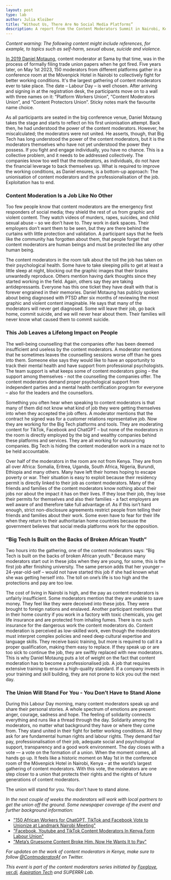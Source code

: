 ```yaml
---
layout: post
type: lab
author: Julia Kloiber
title: “Without Us, There Are No Social Media Platforms”
description: A report from the Content Moderators Summit in Nairobi, Kenya
---
```


<p><i>Content warning: The following  content might include references, for example, to topics such as self-harm, sexual abuse, suicide and violence.</i></p>
<p>
<a href="https://time.com/6147458/facebook-africa-content-moderation-employee-treatment/">In 2019 Daniel Motaung</a>, content moderator at Sama by that time, was in the process of formally filing trade union papers when he got fired.
Five  years later, on May 1st 2023, 150 moderators from different platforms gather in a conference room at the Mövenpick Hotel in Nairobi to collectively fight for better working conditions. It's the largest gathering of content moderators ever to take place. The date – Labour Day – is well chosen. After arriving and signing in at the registration desk, the participants move on to a wall with three names on it: “Platform Workers Union”, “Content Moderators Union”, and “Content Protectors Union”. Sticky notes mark the favourite name choice.
</p>
<p>
As all participants are seated in the big conference venue, Daniel Motaung takes the stage and starts to reflect on his first unionisation attempt. Back then, he had understood the power of the content moderators. However, he miscalculated; the moderators were not united. He asserts, though, that Big Tech has long understood the power of the content moderators, but it is the moderators themselves who have not yet understood the power they possess. If you fight and engage individually, you have no chance. This is a collective problem, and it needs to be addressed collectively. The companies know too well that the moderators, as individuals, do not have the financial leverage to back themselves up. What is required to improve the working conditions, as Daniel ensures, is a bottom-up approach: The unionisation of content moderators and the professionalisation of the job. Exploitation has to end. 
</p>
<h3>Content Moderation Is a Job Like No Other</h3>
<p>
Too few people know that content moderators are the emergency first responders of social media; they shield the rest of us from graphic and violent content. They watch videos of murders, rapes, suicides, and child sexual abuse – so we don’t have to. They work in dark spaces. Their employers don’t want them to be seen, but they are there behind the curtains with little protection and validation. A participant says that he feels like the community has forgotten about them, that people forget that content moderators are human beings and must be protected like any other human being. 
</p>
<p>
The content moderators in the room talk about the toll the job has taken on their psychological health. Some have to take sleeping pills to get at least a little sleep at night, blocking out the graphic images that their brains unwantedly reproduce. Others mention having dark thoughts since they started working in the field. Again, others say they are taking antidepressants. Everyone has this one ticket they have dealt with that is forever engrained in their memories. Daniel Motaung has publicly spoken about being diagnosed with PTSD after six months of reviewing the most graphic and violent content imaginable. He says that many of the moderators will never get diagnosed. Some will leave their job, go back home, commit suicide, and we will never hear about them. Their families will never know what caused them to commit suicide. 
</p>
<h3>This Job Leaves a Lifelong Impact on People</h3>
<p>
The well-being counselling that the companies offer has been deemed insufficient and useless by the content moderators. A moderator mentions that he sometimes leaves the counselling sessions worse off than he goes into them. Someone else says they would like to have an opportunity to track their mental health and have support from professional psychologists. The team support is what keeps some of content moderators going – the support among themselves - not the counselling the companies offer. The content moderators demand proper psychological support from independent parties and a mental health certification program for everyone – also for the leaders and the counsellors.
</p>
<p>
Something you often hear when speaking to content moderators is that many of them did not know what kind of job they were getting themselves into when they accepted the job offers. A moderator mentions that the contract he signed was for a customer relations representative job. Now they are working for the Big Tech platforms and tools. They are moderating content for TikTok, Facebook and ChatGPT – but none of the moderators in the room is directly employed by the big and wealthy companies behind these platforms and services. They are all working for outsourcing companies. Big Tech is hiding the content moderation work in a maze not to be held accountable.
</p>
<p>
Over half of the moderators in the room are not from Kenya. They are from all over Africa: Somalia, Eritrea, Uganda, South Africa, Nigeria, Burundi, Ethiopia and many others. Many have left their homes hoping to escape poverty or war. Their situation is easy to exploit because their residency permit is directly linked to their job as content moderators. Many of the friends and families of the content moderators know nothing about their jobs nor about the impact it has on their lives. If they lose their job, they lose their permits for themselves and also their families - a fact employers are well aware of and therefore take full advantage of. As if this isn’t hard enough, strict non-disclosure agreements restrict people from telling their friends and families about their work. Some even have to fear for their life when they return to their authoritarian home countries because the government believes that social media platforms work for the opposition.
</p>
<h3>“Big Tech Is Built on the Backs of Broken African Youth”</h3>
<p>Two hours into the gathering, one of the content moderators says: “Big Tech is built on the backs of broken African youth.“ Because many moderators start out in these jobs when they are young, for some, this is the first job after finishing university. The same person adds that her younger – 24-year-old-self – would not have started this job if she had known what she was getting herself into. The toll on one’s life is too high and the protections and pay are too low.</p>

<p>The cost of living in Nairobi is high, and the pay as content moderators is unfairly insufficient. Some moderators mention that they are unable to save money. They feel like they were deceived into these jobs. They were brought to foreign nations and enslaved. Another participant mentions that in their home country if you work in a factory with toxic chemicals, you get life insurance and are protected from inhaling fumes. There is no such insurance for the dangerous work the content moderators do. Content moderation is perceived as low-skilled work, even though the moderators must interpret complex policies and need deep cultural expertise and language skills. They receive basic training, but more is required  to call it a proper qualification, making them easy to replace. If they speak up or are too sick to continue the job, they are swiftly replaced with new moderators. This is why Daniel Motaung puts a lot of weight on the fact that content moderation has to become a professionalised job. A job that requires extensive training to ensure a high-quality standard. If a company invests in your training and skill building, they are not prone to kick you out the next day.</p>

<h3>The Union Will Stand For You - You Don’t Have to Stand Alone</h3>
<p>During this Labour Day morning, many content moderators speak up and share their personal stories. A whole spectrum of emotions are present: anger, courage, sadness and hope. The feeling of solidarity connects everything and runs like a thread through the day. Solidarity among the moderators, no matter what background they have or where they come from. They stand united in their fight for better working conditions. All they ask for are fundamental human rights and labour rights. They demand fair pay, professionalisation of their job, adequate social and psychological support, transparency and a good work environment. The day closes with a vote  — a vote on the formation of a union. When the moment comes, all hands go up. It feels like a historic moment on May 1st in the conference room of the Mövenpick Hotel in Nairobi, Kenya – at the world’s largest gathering of content moderators. With this vote, the moderators are one step closer to a union that protects their rights and the rights of future generations of content moderators.</p>

<p>The union will stand for you. You don't have to stand alone.</p>
<p><i>In the next couple of weeks the moderators will work with local partners to get the union off the ground. 
  Some newspaper coverage of the event and further background information:</i><p>
<ul>
  <li><a href="https://time.com/6275995/chatgpt-facebook-african-workers-union/">"150 African Workers for ChatGPT, TikTok and Facebook Vote to Unionize at Landmark Nairobi Meeting"</a></li>
  <li><a href="https://nation.africa/kenya/business/technology/facebook-youtube-and-tiktok-content-moderators-in-kenya-form-labour-union-4219046/">"Facebook, Youtube and TikTok Content Moderators In Kenya Form Labour Union"</a></li>
  <li><a href="https://www.wired.com/story/meta-kenya-lawsuit-outsourcing-content-moderation/">"Meta’s Gruesome Content Broke Him. Now He Wants It to Pay"</a></li>
  </ul>
  
<p><i>For updates on the work of content moderators in Kenya, make sure to follow <a href="https://twitter.com/ContmoderatorAf/">@ContmoderatorAf</a> on Twitter.</i></p>
<p><i>This event is part of the content moderators series initiated by <a href="https://www.foxglove.org.uk/">Foxglove</a>, <a href="https://verdi.de/">ver.di</a>, <a href="https://aspirationtech.org/">Aspiration Tech</a> and SUPERRR Lab.</i></p>
